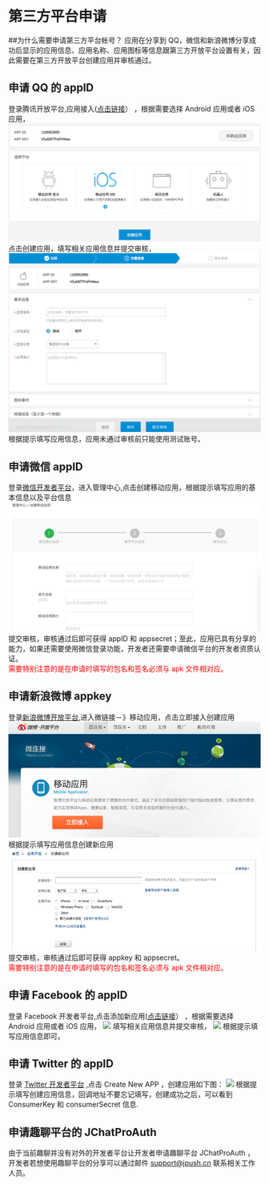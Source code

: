 # 第三方平台申请
##为什么需要申请第三方平台帐号？
应用在分享到 QQ，微信和新浪微博分享成功后显示的应用信息、应用名称、应用图标等信息跟第三方开放平台设置有关，因此需要在第三方开放平台创建应用并审核通过。
## 申请 QQ 的 appID

登录腾讯开放平台,应用接入(<a href="http://op.open.qq.com/appregv2/">点击链接</a>） ，根据需要选择 Android 应用或者 iOS 应用，
![](image/qq_select_platform.png)
点击创建应用，填写相关应用信息并提交审核，
![](image/qq_ios_platform.png)
根据提示填写应用信息，应用未通过审核前只能使用测试账号。

## 申请微信 appID
登录<a href="https://open.weixin.qq.com/">微信开发者平台</a>，进入管理中心,点击创建移动应用，根据提示填写应用的基本信息以及平台信息
![](image/wechat_platform.png)
提交审核，审核通过后即可获得 appID 和 appsecret；至此，应用已具有分享的能力，如果还需要使用微信登录功能，开发者还需要申请微信平台的开发者资质认证。<br>
<font color="red">需要特别注意的是在申请时填写的包名和签名必须与 apk 文件相对应。</font>

## 申请新浪微博 appkey
登录<a href="http://open.weibo.com"/>新浪微博开放平台</a>,进入微链接－》移动应用，点击立即接入创建应用
![](image/sina_platform.png)
根据提示填写应用信息创建新应用
![](image/sina_create_platform.png)
提交审核，审核通过后即可获得 appkey 和 appsecret。<br>
<font color="red">需要特别注意的是在申请时填写的包名和签名必须与 apk 文件相对应。</font>



## 申请 Facebook 的 appID
登录 Facebook 开发者平台,点击添加新应用(<a href="https://developers.facebook.com/apps/">点击链接</a>） ，根据需要选择 Android 应用或者 iOS 应用，
![](image/facebook_create.png)
填写相关应用信息并提交审核，
![](image/facebook_info.png)
根据提示填写应用信息即可。



## 申请 Twitter 的 appID
登录 <a href="https://apps.twitter.com/">Twitter 开发者平台</a> ,点击 Create New APP ，创建应用如下图：
![](image/twitter_info.png)
根据提示填写创建应用信息，回调地址不要忘记填写，创建成功之后，可以看到 ConsumerKey 和 consumerSecret 信息.


## 申请趣聊平台的 JChatProAuth
由于当前趣聊并没有对外的开发者平台让开发者申请趣聊平台 JChatProAuth ，开发者若想使用趣聊平台的分享可以通过邮件 support@jpush.cn 联系相关工作人员。
